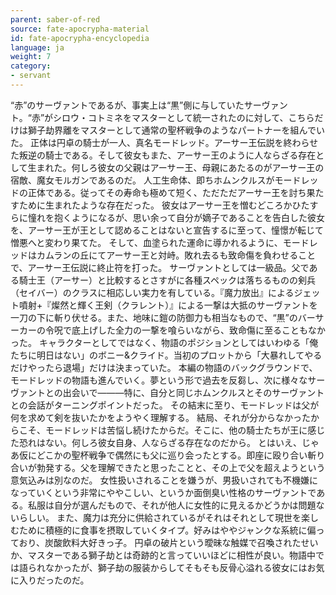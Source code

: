 ```yaml
---
parent: saber-of-red
source: fate-apocrypha-material
id: fate-apocrypha-encyclopedia
language: ja
weight: 7
category:
- servant
---
```


“赤”のサーヴァントであるが、事実上は“黒”側に与していたサーヴァント。“赤”がシロウ・コトミネをマスターとして統一されたのに対して、こちらだけは獅子劫界離をマスターとして通常の聖杯戦争のようなパートナーを組んでいた。
正体は円卓の騎士が一人、真名モードレッド。アーサー王伝説を終わらせた叛逆の騎士である。そして彼女もまた、アーサー王のように人ならざる存在として生まれた。何しろ彼女の父親はアーサー王、母親にあたるのがアーサー王の宿敵、魔女モルガンであるのだ。
人工生命体、即ちホムンクルスがモードレッドの正体である。従ってその寿命も極めて短く、ただただアーサー王を討ち果たすために生まれたような存在だった。
彼女はアーサー王を憎むどころかひたすらに憧れを抱くようになるが、思い余って自分が嫡子であることを告白した彼女を、アーサー王が王として認めることはないと宣告するに至って、憧憬が転じて憎悪へと変わり果てた。
そして、血塗られた運命に導かれるように、モードレッドはカムランの丘にてアーサー王と対峙。敗れ去るも致命傷を負わせることで、アーサー王伝説に終止符を打った。
サーヴァントとしては一級品。父である騎士王（アーサー）と比較するとさすがに各種スペックは落ちるものの剣兵（セイバー）のクラスに相応しい実力を有している。『魔力放出』によるジェット噴射+『燦然と輝く王剣（クラレント）』による一撃は大抵のサーヴァントを一刀の下に斬り伏せる。また、地味に鎧の防御力も相当なもので、“黒”のバーサーカーの令呪で底上げした全力の一撃を喰らいながら、致命傷に至ることもなかった。
キャラクターとしてではなく、物語のポジションとしてはいわゆる「俺たちに明日はない」のボニー&クライド。当初のプロットから「大暴れしてやるだけやったら退場」だけは決まっていた。
本編の物語のバックグラウンドで、モードレッドの物語も進んでいく。夢という形で過去を反芻し、次に様々なサーヴァントとの出会いで―――特に、自分と同じホムンクルスとそのサーヴァントとの会話がターニングポイントだった。
その結末に至り、モードレッドは父が何を求めて剣を抜いたかをようやく理解する。
結局、それが分からなかったからこそ、モードレッドは苦悩し続けたからだ。そこに、他の騎士たちが王に感じた恐れはない。何しろ彼女自身、人ならざる存在なのだから。
とはいえ、じゃあ仮にどこかの聖杯戦争で偶然にも父に巡り会ったとする。即座に殴り合い斬り合いが勃発する。父を理解できたと思ったことと、その上で父を超えようという意気込みは別なのだ。
女性扱いされることを嫌うが、男扱いされても不機嫌になっていくという非常にややこしい、というか面倒臭い性格のサーヴァントである。私服は自分が選んだもので、それが他人に女性的に見えるかどうかは問題ないらしい。
また、魔力は充分に供給されているがそれはそれとして現世を楽しむために積極的に食事を摂取していくタイプ。好みはややジャンクな系統に偏っており、炭酸飲料大好きっ子。
円卓の破片という曖昧な触媒で召喚されたせいか、マスターである獅子劫とは奇跡的と言っていいほどに相性が良い。物語中では語られなかったが、獅子劫の服装からしてそもそも反骨心溢れる彼女にはお気に入りだったのだ。
